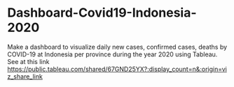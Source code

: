 # Dashboard-Covid19-Indonesia-2020

Make a dashboard to visualize daily new cases, confirmed cases, deaths by COVID-19 at Indonesia per province during the year 2020 using Tableau.
See at this link https://public.tableau.com/shared/67GND25YX?:display_count=n&:origin=viz_share_link
